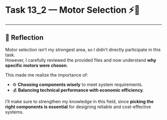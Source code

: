 # Task 13_2 — Motor Selection ⚡🔩  

---

## 📌 Reflection  

Motor selection isn’t my strongest area, so I didn’t directly participate in this task.  
However, I carefully reviewed the provided files and now understand **why specific motors were chosen**.  

This made me realize the importance of:  
- ⚙️ **Choosing components wisely** to meet system requirements.  
- 💰 **Balancing technical performance with economic efficiency**.  

I’ll make sure to strengthen my knowledge in this field, since **picking the right components is essential** for designing reliable and cost-effective systems.  
